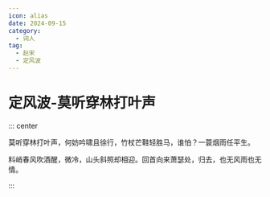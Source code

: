 ```yaml
---
icon: alias
date: 2024-09-15
category:
  - 词人
tag:
  - 赵宋
  - 定风波
---
```


# 定风波-莫听穿林打叶声

<!-- more -->

::: center

莫听穿林打叶声，何妨吟啸且徐行，竹杖芒鞋轻胜马，谁怕？一蓑烟雨任平生。

料峭春风吹酒醒，微冷，山头斜照却相迎。回首向来萧瑟处，归去，也无风雨也无情。

:::